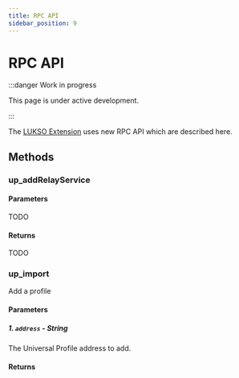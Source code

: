 ```yaml
---
title: RPC API
sidebar_position: 9
---
```


# RPC API

:::danger Work in progress

This page is under active development.

:::

The [LUKSO Extension](../guides/browser-extension/install-browser-extension) uses new RPC API which are described here.

## Methods

### up_addRelayService

#### Parameters

TODO

#### Returns

TODO

### up_import

Add a profile

#### Parameters

##### 1. `address` - String

The Universal Profile address to add.

#### Returns
